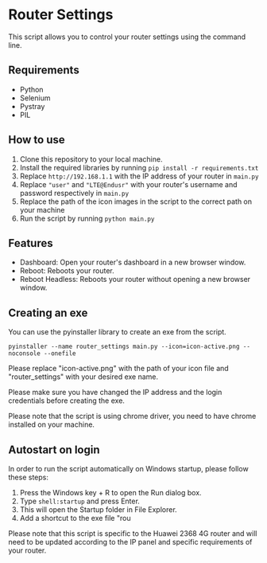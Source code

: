 # Router Settings

This script allows you to control your router settings using the command line.

## Requirements
- Python
- Selenium
- Pystray
- PIL

## How to use
1. Clone this repository to your local machine.
2. Install the required libraries by running `pip install -r requirements.txt`
3. Replace `http://192.168.1.1` with the IP address of your router in `main.py`
4. Replace `"user"` and `"LTE@Endusr"` with your router's username and password respectively in `main.py`
5. Replace the path of the icon images in the script to the correct path on your machine
6. Run the script by running `python main.py`

## Features
- Dashboard: Open your router's dashboard in a new browser window.
- Reboot: Reboots your router.
- Reboot Headless: Reboots your router without opening a new browser window.

## Creating an exe
You can use the pyinstaller library to create an exe from the script.

```
pyinstaller --name router_settings main.py --icon=icon-active.png --noconsole --onefile
```

Please replace "icon-active.png" with the path of your icon file and "router_settings" with your desired exe name.

Please make sure you have changed the IP address and the login credentials before creating the exe.

Please note that the script is using chrome driver, you need to have chrome installed on your machine.

## Autostart on login
In order to run the script automatically on Windows startup, please follow these steps:
1. Press the Windows key + R to open the Run dialog box.
2. Type `shell:startup` and press Enter.
3. This will open the Startup folder in File Explorer.
4. Add a shortcut to the exe file "rou

Please note that this script is specific to the Huawei 2368 4G router and will need to be updated according to the IP panel and specific requirements of your router.
